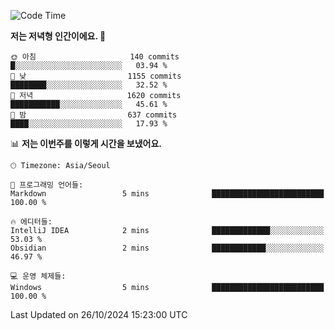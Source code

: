   <!--START_SECTION:waka-->
![Code Time](http://img.shields.io/badge/Code%20Time-435%20hrs%2042%20mins-blue)

**저는 저녁형 인간이에요. 🦉** 

```text
🌞 아침                     140 commits         █░░░░░░░░░░░░░░░░░░░░░░░░   03.94 % 
🌆 낮　                     1155 commits        ████████░░░░░░░░░░░░░░░░░   32.52 % 
🌃 저녁                     1620 commits        ███████████░░░░░░░░░░░░░░   45.61 % 
🌙 밤　                     637 commits         ████░░░░░░░░░░░░░░░░░░░░░   17.93 % 
```


📊 **저는 이번주를 이렇게 시간을 보냈어요.** 

```text
🕑︎ Timezone: Asia/Seoul

💬 프로그래밍 언어들: 
Markdown                 5 mins              █████████████████████████   100.00 % 

🔥 에디터들: 
IntelliJ IDEA            2 mins              █████████████░░░░░░░░░░░░   53.03 % 
Obsidian                 2 mins              ████████████░░░░░░░░░░░░░   46.97 % 

💻 운영 체제들: 
Windows                  5 mins              █████████████████████████   100.00 % 
```


 Last Updated on 26/10/2024 15:23:00 UTC
<!--END_SECTION:waka-->

